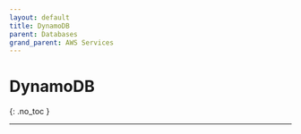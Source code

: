 ```yaml
---
layout: default
title: DynamoDB
parent: Databases
grand_parent: AWS Services
---
```


# DynamoDB
{: .no_toc }

---